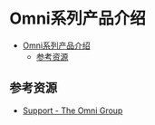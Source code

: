 # Omni系列产品介绍

<!--ts-->
* [Omni系列产品介绍](#omni系列产品介绍)
   * [参考资源](#参考资源)

<!-- Created by https://github.com/ekalinin/github-markdown-toc -->
<!-- Added by: runner, at: Sun Sep  4 09:41:39 UTC 2022 -->

<!--te-->

## 参考资源

- [Support - The Omni Group](https://support.omnigroup.com/manuals/)